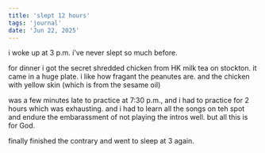 ```yaml
---
title: 'slept 12 hours'
tags: 'journal'
date: 'Jun 22, 2025'
---
```


i woke up at 3 p.m. i've never slept so much before.

for dinner i got the secret shredded chicken from HK milk tea on stockton. it came in a huge plate. i like how fragant the peanutes are. and the chicken with yellow skin (which is from the sesame oil)

was a few minutes late to practice at 7:30 p.m., and i had to practice for 2 hours which was exhausting. and i had to learn all the songs on teh spot and endure the embarassment of not playing the intros well. but all this is for God.

finally finished the contrary and went to sleep at 3 again.
